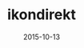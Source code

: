 ---
layout: site
title: "ikondirekt"
date: 2015-10-13
categories: [community]
version: 1.5.10
major: 1
minor: 5
patch: 10
slug: ikondirekt
link: https://www.ikondirekt.com/
submitter: everettqin
permalink: /sites/:slug
---